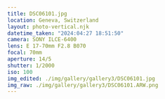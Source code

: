 ```yaml
---
title: DSC06101.jpg
location: Geneva, Switzerland
layout: photo-vertical.njk
datetime_taken: "2024:04:27 18:51:50"
camera: SONY ILCE-6400
lens: E 17-70mm F2.8 B070
focal: 70mm
aperture: 14/5
shutter: 1/2000
iso: 100
img_edited: ./img/gallery/gallery3/DSC06101.jpg
img_raw: ./img/gallery/gallery3/DSC06101.ARW.png
---
```

